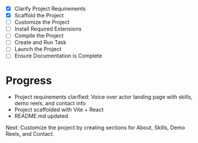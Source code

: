 - [x] Clarify Project Requirements
- [x] Scaffold the Project
- [ ] Customize the Project
- [ ] Install Required Extensions
- [ ] Compile the Project
- [ ] Create and Run Task
- [ ] Launch the Project
- [ ] Ensure Documentation is Complete

# Progress
- Project requirements clarified: Voice over actor landing page with skills, demo reels, and contact info
- Project scaffolded with Vite + React
- README.md updated

Next: Customize the project by creating sections for About, Skills, Demo Reels, and Contact.
